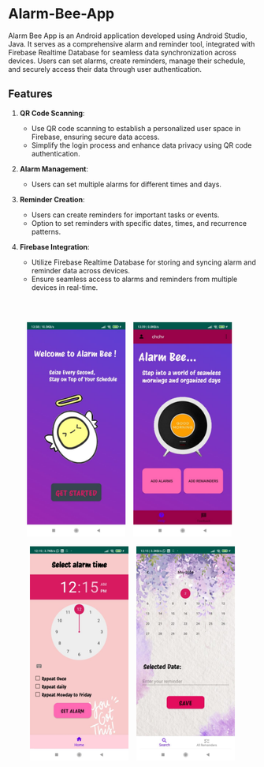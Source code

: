# Alarm-Bee-App
Alarm Bee App is an Android application developed using Android Studio, Java. It serves as a comprehensive alarm and reminder tool, integrated with Firebase Realtime Database for seamless data synchronization across devices. Users can set alarms, create reminders, manage their schedule, and securely access their data through user authentication.

## Features
1. **QR Code Scanning**:
   - Use QR code scanning to establish a personalized user space in Firebase, ensuring secure data access.
   - Simplify the login process and enhance data privacy using QR code authentication.

2. **Alarm Management**:
   - Users can set multiple alarms for different times and days.
     
3. **Reminder Creation**:
   - Users can create reminders for important tasks or events.
   - Option to set reminders with specific dates, times, and recurrence patterns.
  
4. **Firebase Integration**:
   - Utilize Firebase Realtime Database for storing and syncing alarm and reminder data across devices.
   - Ensure seamless access to alarms and reminders from multiple devices in real-time.

<br />
<br />

<p align="center">
  <img src="images/login.jpeg" alt="login" width="200" >&nbsp;&nbsp;&nbsp;
  <img src="images/home.jpeg" alt="home" width="200" >&nbsp;&nbsp;&nbsp;
   <br />
   <br /> 
  <img src="images/alarm.jpeg" alt="set alarm" width="200" >&nbsp;&nbsp;&nbsp;
  <img src="images/reminders.jpeg" alt="set reminders" width="200">
</p>
